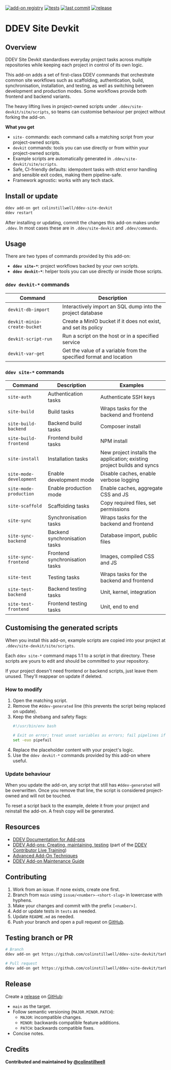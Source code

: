 [![add-on registry](https://img.shields.io/badge/DDEV-Add--on_Registry-blue)](https://addons.ddev.com)
[![tests](https://github.com/colinstillwell/ddev-site-devkit/actions/workflows/tests.yml/badge.svg?branch=main)](https://github.com/colinstillwell/ddev-site-devkit/actions/workflows/tests.yml?query=branch%3Amain)
[![last commit](https://img.shields.io/github/last-commit/colinstillwell/ddev-site-devkit)](https://github.com/colinstillwell/ddev-site-devkit/commits)
[![release](https://img.shields.io/github/v/release/colinstillwell/ddev-site-devkit)](https://github.com/colinstillwell/ddev-site-devkit/releases/latest)

# DDEV Site Devkit

## Overview

DDEV Site Devkit standardises everyday project tasks across multiple repositories while keeping each project in control of its own logic.

This add-on adds a set of first-class DDEV commands that orchestrate common site workflows such as scaffolding, authentication, build, synchronisation, installation, and testing, as well as switching between development and production modes. Some workflows provide both frontend and backend variants.

The heavy lifting lives in project-owned scripts under `.ddev/site-devkit/site/scripts`, so teams can customise behaviour per project without forking the add-on.

**What you get**
* `site-` commands: each command calls a matching script from your project-owned scripts.
* `devkit` commands: tools you can use directly or from within your project-owned scripts.
* Example scripts are automatically generated in `.ddev/site-devkit/site/scripts`.
* Safe, CI-friendly defaults: idempotent tasks with strict error handling and sensible exit codes, making them pipeline-safe.
* Framework agnostic: works with any tech stack.

## Install or update

```bash
ddev add-on get colinstillwell/ddev-site-devkit
ddev restart
```

After installing or updating, commit the changes this add-on makes under `.ddev`. In most cases these are in `.ddev/site-devkit` and `.ddev/commands`.

## Usage

There are two types of commands provided by this add-on:
* **`ddev site-*`**: project workflows backed by your own scripts.
* **`ddev devkit-*`**: helper tools you can use directly or inside those scripts.

### `ddev devkit-*` commands

| Command                      | Description                                                        |
| ---------------------------- | ------------------------------------------------------------------ |
| `devkit-db-import`           | Interactively import an SQL dump into the project database         |
| `devkit-minio-create-bucket` | Create a MinIO bucket if it does not exist, and set its policy     |
| `devkit-script-run`          | Run a script on the host or in a specified service                 |
| `devkit-var-get`             | Get the value of a variable from the specified format and location |

### `ddev site-*` commands

| Command                 | Description                    | Examples                                                                |
| ----------------------- | ------------------------------ | ----------------------------------------------------------------------- |
| `site-auth`             | Authentication tasks           | Authenticate SSH keys                                                   |
| `site-build`            | Build tasks                    | Wraps tasks for the backend and frontend                                |
| `site-build-backend`    | Backend build tasks            | Composer install                                                        |
| `site-build-frontend`   | Frontend build tasks           | NPM install                                                             |
| `site-install`          | Installation tasks             | New project installs the application; existing project builds and syncs |
| `site-mode-development` | Enable development mode        | Disable caches, enable verbose logging                                  |
| `site-mode-production`  | Enable production mode         | Enable caches, aggregate CSS and JS                                     |
| `site-scaffold`         | Scaffolding tasks              | Copy required files, set permissions                                    |
| `site-sync`             | Synchronisation tasks          | Wraps tasks for the backend and frontend                                |
| `site-sync-backend`     | Backend synchronisation tasks  | Database import, public files                                           |
| `site-sync-frontend`    | Frontend synchronisation tasks | Images, compiled CSS and JS                                             |
| `site-test`             | Testing tasks                  | Wraps tasks for the backend and frontend                                |
| `site-test-backend`     | Backend testing tasks          | Unit, kernel, integration                                               |
| `site-test-frontend`    | Frontend testing tasks         | Unit, end to end                                                        |

## Customising the generated scripts

When you install this add-on, example scripts are copied into your project at `.ddev/site-devkit/site/scripts`.

Each `ddev site-*` command maps 1:1 to a script in that directory. These scripts are yours to edit and should be committed to your repository.

If your project doesn't need frontend or backend scripts, just leave them unused. They'll reappear on update if deleted.

### How to modify
1. Open the matching script.
2. Remove the `#ddev-generated` line (this prevents the script being replaced on update).
3. Keep the shebang and safety flags:
   ```bash
   #!/usr/bin/env bash

   # Exit on error; treat unset variables as errors; fail pipelines if any command fails
   set -euo pipefail
   ```
4. Replace the placeholder content with your project's logic.
5. Use the `ddev devkit-*` commands provided by this add-on where useful.

### Update behaviour

When you update the add-on, any script that still has `#ddev-generated` will be overwritten. Once you remove that line, the script is considered project-owned and will not be touched.

To reset a script back to the example, delete it from your project and reinstall the add-on. A fresh copy will be generated.

## Resources

* [DDEV Documentation for Add-ons](https://ddev.readthedocs.io/en/stable/users/extend/additional-services/)
* [DDEV Add-ons: Creating, maintaining, testing](https://www.youtube.com/watch?v=TmXqQe48iqE) (part of the [DDEV Contributor Live Training](https://ddev.com/blog/contributor-training))
* [Advanced Add-On Techniques](https://ddev.com/blog/advanced-add-on-contributor-training/)
* [DDEV Add-on Maintenance Guide](https://ddev.com/blog/ddev-add-on-maintenance-guide/)

## Contributing

1. Work from an issue. If none exists, create one first.
2. Branch from `main` using `issue/<number>-<short-slug>` in lowercase with hyphens.
3. Make your changes and commit with the prefix `[<number>]`.
4. Add or update tests in `tests` as needed.
5. Update `README.md` as needed.
6. Push your branch and open a pull request on [GitHub](https://github.com/colinstillwell/ddev-site-devkit).

## Testing branch or PR

```bash
# Branch
ddev add-on get https://github.com/colinstillwell/ddev-site-devkit/tarball/<branch>

# Pull request
ddev add-on get https://github.com/colinstillwell/ddev-site-devkit/tarball/refs/pull/<pr-number>/head
```

## Release

Create a [release](https://docs.github.com/en/repositories/releasing-projects-on-github/managing-releases-in-a-repository) on [GitHub](https://github.com/colinstillwell/ddev-site-devkit):
* `main` as the target.
* Follow semantic versioning (`MAJOR.MINOR.PATCH`):
  * `MAJOR`: incompatible changes.
  * `MINOR`: backwards compatible feature additions.
  * `PATCH`: backwards compatible fixes.
* Concise notes.

## Credits

**Contributed and maintained by [@colinstillwell](https://github.com/colinstillwell)**
